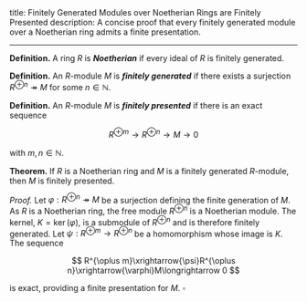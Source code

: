 ## <!-- finitely-presented-module.md -->

title: Finitely Generated Modules over Noetherian Rings are Finitely Presented
description: A concise proof that every finitely generated module over a Noetherian ring admits a finite presentation.

---

**Definition.**
A ring $R$ is **_Noetherian_** if every ideal of $R$ is finitely generated.

**Definition.**
An $R$-module $M$ is **_finitely generated_** if there exists a surjection $R^{\oplus n} \twoheadrightarrow M$ for some $n\in\mathbb N$.

**Definition.**
An $R$-module $M$ is **_finitely presented_** if there is an exact sequence

$$
R^{\oplus m}\longrightarrow R^{\oplus n}\longrightarrow M\longrightarrow 0
$$

with $m,n\in\mathbb N$.

**Theorem.**
If $R$ is a Noetherian ring and $M$ is a finitely generated $R$-module, then $M$ is finitely presented.

_Proof._
Let $\varphi: R^{\oplus n} \twoheadrightarrow M$ be a surjection defining the finite generation of $M$. As $R$ is a Noetherian ring, the free module $R^{\oplus n}$ is a Noetherian module. The kernel, $K = \operatorname{ker}(\varphi)$, is a submodule of $R^{\oplus n}$ and is therefore finitely generated. Let $\psi: R^{\oplus m} \to R^{\oplus n}$ be a homomorphism whose image is $K$. The sequence

$$
R^{\oplus m}\xrightarrow{\psi}R^{\oplus n}\xrightarrow{\varphi}M\longrightarrow 0
$$

is exact, providing a finite presentation for $M$. $\square$
